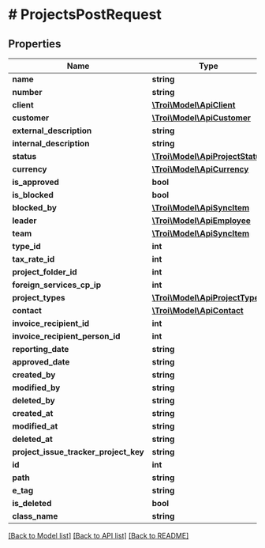 # # ProjectsPostRequest

## Properties

Name | Type | Description | Notes
------------ | ------------- | ------------- | -------------
**name** | **string** |  | [optional]
**number** | **string** |  | [optional]
**client** | [**\Troi\Model\ApiClient**](ApiClient.md) |  |
**customer** | [**\Troi\Model\ApiCustomer**](ApiCustomer.md) |  |
**external_description** | **string** |  | [optional]
**internal_description** | **string** |  | [optional]
**status** | [**\Troi\Model\ApiProjectStatus**](ApiProjectStatus.md) |  |
**currency** | [**\Troi\Model\ApiCurrency**](ApiCurrency.md) |  | [optional]
**is_approved** | **bool** |  | [optional]
**is_blocked** | **bool** |  | [optional]
**blocked_by** | [**\Troi\Model\ApiSyncItem**](ApiSyncItem.md) |  | [optional]
**leader** | [**\Troi\Model\ApiEmployee**](ApiEmployee.md) |  | [optional]
**team** | [**\Troi\Model\ApiSyncItem**](ApiSyncItem.md) |  | [optional]
**type_id** | **int** |  | [optional]
**tax_rate_id** | **int** |  | [optional]
**project_folder_id** | **int** |  | [optional]
**foreign_services_cp_ip** | **int** |  | [optional]
**project_types** | [**\Troi\Model\ApiProjectType[]**](ApiProjectType.md) |  | [optional]
**contact** | [**\Troi\Model\ApiContact**](ApiContact.md) |  | [optional]
**invoice_recipient_id** | **int** |  | [optional]
**invoice_recipient_person_id** | **int** |  | [optional]
**reporting_date** | **string** |  | [optional]
**approved_date** | **string** |  | [optional]
**created_by** | **string** |  | [optional]
**modified_by** | **string** |  | [optional]
**deleted_by** | **string** |  | [optional]
**created_at** | **string** |  | [optional]
**modified_at** | **string** |  | [optional]
**deleted_at** | **string** |  | [optional]
**project_issue_tracker_project_key** | **string** |  | [optional]
**id** | **int** |  | [optional]
**path** | **string** |  | [optional]
**e_tag** | **string** |  | [optional]
**is_deleted** | **bool** |  | [optional]
**class_name** | **string** |  | [optional]

[[Back to Model list]](../../README.md#models) [[Back to API list]](../../README.md#endpoints) [[Back to README]](../../README.md)
